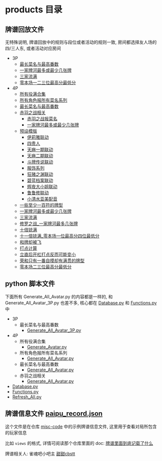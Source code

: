 # products 目录

## 牌谱回放文件

无特殊说明, 牌谱回放中的规则与段位或者活动的规则一致, 房间都选择友人场的四/三人东, 或者活动对应房间

- 3P
  - [最长菜名与最高番数](3P/最长菜名与最高番数)
  - [一家牌河最多或最少几张牌](3P/一家牌河最多或最少几张牌.js)
  - [三家流满](3P/三家流满.js)
  - [零本场一二三位最高分最低分](3P/零本场一二三位最高分最低分.js)
- 4P
  - [所有役满合集](4P/所有役满合集)
  - [所有角色报所有菜名系列](4P/所有角色报所有菜名系列)
  - [最长菜名与最高番数](4P/最长菜名与最高番数/template.js)
  - [赤羽之战相关](4P/赤羽之战相关)
    - [赤羽之战报菜名](4P/赤羽之战相关/template.js)
    - [一家牌河最多或最少几张牌](4P/赤羽之战相关/一家牌河最多或最少几张牌.js)
  - [预设模版](4P/预设模版)
    - [伊莉雅联动](4P/预设模版/伊莉雅联动)
    - [四贵人](4P/预设模版/四贵人)
    - [天麻一期联动](4P/预设模版/天麻一期联动)
    - [天麻二期联动](4P/预设模版/天麻二期联动)
    - [斗牌传说联动](4P/预设模版/斗牌传说联动)
    - [服饰系列](4P/预设模版/服饰系列)
    - [狂赌之渊联动](4P/预设模版/狂赌之渊联动)
    - [碧蓝档案联动](4P/预设模版/碧蓝档案联动)
    - [辉夜大小姐联动](4P/预设模版/辉夜大小姐联动)
    - [鲁鲁修联动](4P/预设模版/鲁鲁修联动)
    - [小清水亚美配音](4P/预设模版/小清水亚美配音.js)
  - [一些至少一百符的牌型](4P/一些至少一百符的牌型.js)
  - [一家牌河最多或最少几张牌](4P/一家牌河最多或最少几张牌.js)
  - [三家流满](4P/三家流满.js)
  - [修罗之战_一家牌河最多几张牌](4P/修罗之战_一家牌河最多几张牌.js)
  - [十倍铳满](4P/十倍铳满.js)
  - [十一倍铳满_零本场一位最高分四位最低分](4P/十一倍铳满_零本场一位最高分四位最低分.js)
  - [和牌却被飞](4P/和牌却被飞.js)
  - [打点计算](4P/打点计算.js)
  - [立直后开杠打点反而可能变小](4P/立直后开杠打点反而可能变小.js)
  - [荣和只有一番自摸却有满贯的牌型](4P/荣和只有一番自摸却有满贯的牌型.js)
  - [零本场二三位最高分最低分](4P/零本场二三位最高分最低分.js)

## python 脚本文件

下面所有 Generate_All_Avatar.py 的内容都是一样的, 和 Generate_All_Avatar_3P.py 也差不多,
核心都在 [Database.py](Database.py) 和 [Functions.py](Functions.py) 中

- 3P
  - 最长菜名与最高番数
    - [Generate_All_Avatar_3P.py](3P/最长菜名与最高番数/Generate_All_Avatar_3P.py)
- 4P
  - 所有役满合集
    - [Generate_Avatar.py](4P/所有役满合集/Generate_Avatar.py)
  - 所有角色报所有菜名系列
    - [Generate_All_Avatar.py](4P/所有角色报所有菜名系列/Generate_All_Avatar.py)
  - 最长菜名与最高番数
    - [Generate_All_Avatar.py](4P/最长菜名与最高番数/Generate_All_Avatar.py)
  - 赤羽之战相关
    - [Generate_All_Avatar.py](4P/赤羽之战相关/Generate_All_Avatar.py)
- [Database.py](Database.py)
- [Functions.py](Functions.py)
- [Refresh_All.py](Refresh_All.py)

## 牌谱信息文件 [paipu_record.json](paipu_record.json)

这个文件是在仓库 [misc-code](https://github.com/Fat-pig-Cui/misc-code/tree/main/paipu) 中的示例牌谱信息文件, 这里用于查看对局所包含的玩家信息

比如 `views` 的格式, 详情可阅读那个仓库里面的 doc: [牌谱里面到底记载了什么](https://github.com/Fat-pig-Cui/misc-code/tree/main/doc/%E7%89%8C%E8%B0%B1%E9%87%8C%E9%9D%A2%E5%88%B0%E5%BA%95%E8%AE%B0%E8%BD%BD%E4%BA%86%E4%BB%80%E4%B9%88)

牌谱相关人: 雀魂吧小吧主 [甜甜cbstt](https://space.bilibili.com/437346309)
